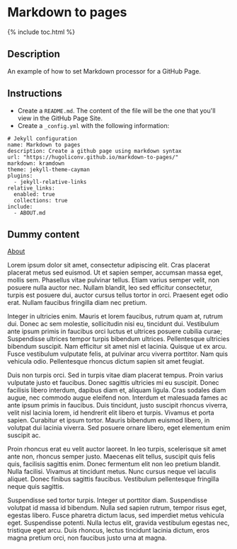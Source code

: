 # Markdown to pages
{% include toc.html %}


## Description

An example of how to set Markdown processor for a GitHub Page.

## Instructions

* Create a `README.md`. The content of the file will be the one that you'll view in the GitHub Page Site.
* Create a `_config.yml` with the following information:

```
# Jekyll configuration
name: Markdown to pages
description: Create a github page using markdown syntax
url: "https://hugoliconv.github.io/markdown-to-pages/"
markdown: kramdown
theme: jekyll-theme-cayman
plugins:
  - jekyll-relative-links
relative_links:
  enabled: true
  collections: true
include:
  - ABOUT.md
```

## Dummy content
[About](./ABOUT.md)


Lorem ipsum dolor sit amet, consectetur adipiscing elit. Cras placerat placerat metus sed euismod. Ut et sapien semper, accumsan massa eget, mollis sem. Phasellus vitae pulvinar tellus. Etiam varius semper velit, non posuere nulla auctor nec. Nullam blandit, leo sed efficitur consectetur, turpis est posuere dui, auctor cursus tellus tortor in orci. Praesent eget odio erat. Nullam faucibus fringilla diam nec pretium.

Integer in ultricies enim. Mauris et lorem faucibus, rutrum quam at, rutrum dui. Donec ac sem molestie, sollicitudin nisi eu, tincidunt dui. Vestibulum ante ipsum primis in faucibus orci luctus et ultrices posuere cubilia curae; Suspendisse ultrices tempor turpis bibendum ultrices. Pellentesque ultricies bibendum suscipit. Nam efficitur sit amet nisl et lacinia. Quisque ut ex arcu. Fusce vestibulum vulputate felis, at pulvinar arcu viverra porttitor. Nam quis vehicula odio. Pellentesque rhoncus dictum sapien sit amet feugiat.

Duis non turpis orci. Sed in turpis vitae diam placerat tempus. Proin varius vulputate justo et faucibus. Donec sagittis ultricies mi eu suscipit. Donec facilisis libero interdum, dapibus diam et, aliquam ligula. Cras sodales diam augue, nec commodo augue eleifend non. Interdum et malesuada fames ac ante ipsum primis in faucibus. Duis tincidunt, justo suscipit rhoncus viverra, velit nisl lacinia lorem, id hendrerit elit libero et turpis. Vivamus et porta sapien. Curabitur et ipsum tortor. Mauris bibendum euismod libero, in volutpat dui lacinia viverra. Sed posuere ornare libero, eget elementum enim suscipit ac.

Proin rhoncus erat eu velit auctor laoreet. In leo turpis, scelerisque sit amet ante non, rhoncus semper justo. Maecenas elit tellus, suscipit quis felis quis, facilisis sagittis enim. Donec fermentum elit non leo pretium blandit. Nulla facilisi. Vivamus at tincidunt metus. Nunc cursus neque vel iaculis aliquet. Donec finibus sagittis faucibus. Vestibulum pellentesque fringilla neque quis sagittis.

Suspendisse sed tortor turpis. Integer ut porttitor diam. Suspendisse volutpat id massa id bibendum. Nulla sed sapien rutrum, tempor risus eget, egestas libero. Fusce pharetra dictum lacus, sed imperdiet metus vehicula eget. Suspendisse potenti. Nulla lectus elit, gravida vestibulum egestas nec, tristique eget arcu. Duis rhoncus, lectus tincidunt lacinia dictum, eros magna pretium orci, non faucibus justo urna at magna.
